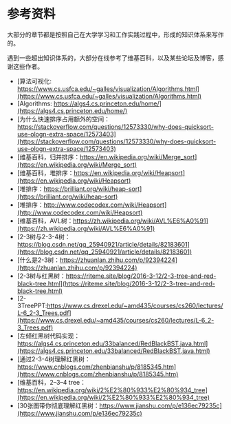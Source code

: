 # 参考资料

大部分的章节都是按照自己在大学学习和工作实践过程中，形成的知识体系来写作的。

遇到一些超出知识体系的，大部分在线参考了维基百科，以及某些论坛及博客，感谢这些作者。

- [算法可视化: https://www.cs.usfca.edu/~galles/visualization/Algorithms.html](https://www.cs.usfca.edu/~galles/visualization/Algorithms.html)
- [Algorithms: https://algs4.cs.princeton.edu/home/](https://algs4.cs.princeton.edu/home/)
- [为什么快速排序占用额外的空间：https://stackoverflow.com/questions/12573330/why-does-quicksort-use-ologn-extra-space/12573403](https://stackoverflow.com/questions/12573330/why-does-quicksort-use-ologn-extra-space/12573403)
- [维基百科，归并排序：https://en.wikipedia.org/wiki/Merge_sort](https://en.wikipedia.org/wiki/Merge_sort)
- [维基百科，堆排序：https://en.wikipedia.org/wiki/Heapsort](https://en.wikipedia.org/wiki/Heapsort)
- [堆排序：https://brilliant.org/wiki/heap-sort](https://brilliant.org/wiki/heap-sort)
- [堆排序：http://www.codecodex.com/wiki/Heapsort](http://www.codecodex.com/wiki/Heapsort)
- [维基百科，AVL树：https://zh.wikipedia.org/wiki/AVL%E6%A0%91](https://zh.wikipedia.org/wiki/AVL%E6%A0%91)
- [2-3树与2-3-4树：https://blog.csdn.net/qq_25940921/article/details/82183601](https://blog.csdn.net/qq_25940921/article/details/82183601)
- [什么是2-3树：https://zhuanlan.zhihu.com/p/92394224](https://zhuanlan.zhihu.com/p/92394224)
- [2-3树与红黑树：https://riteme.site/blog/2016-3-12/2-3-tree-and-red-black-tree.html](https://riteme.site/blog/2016-3-12/2-3-tree-and-red-black-tree.html)
- [2-3TreePPT:https://www.cs.drexel.edu/~amd435/courses/cs260/lectures/L-6_2-3_Trees.pdf](https://www.cs.drexel.edu/~amd435/courses/cs260/lectures/L-6_2-3_Trees.pdf)
- [左倾红黑树代码实现：https://algs4.cs.princeton.edu/33balanced/RedBlackBST.java.html](https://algs4.cs.princeton.edu/33balanced/RedBlackBST.java.html)
- [通过2-3-4树理解红黑树：https://www.cnblogs.com/zhenbianshu/p/8185345.htm](https://www.cnblogs.com/zhenbianshu/p/8185345.htm)
- [维基百科，2–3–4 tree：https://en.wikipedia.org/wiki/2%E2%80%933%E2%80%934_tree](https://en.wikipedia.org/wiki/2%E2%80%933%E2%80%934_tree)
- [30张图带你彻底理解红黑树：https://www.jianshu.com/p/e136ec79235c](https://www.jianshu.com/p/e136ec79235c)